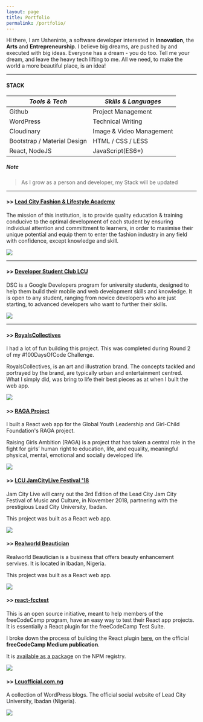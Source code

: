 ```yaml
---
layout: page
title: Portfolio
permalink: /portfolio/
---
```


Hi there, I am Usheninte, a software developer interested in **Innovation**, the **Arts** and **Entrepreneurship**. I believe big dreams, are pushed by and executed with big ideas. Everyone has a dream - you do too. Tell me your dream, and leave the heavy tech lifting to me. All we need, to make the world a more beautiful place, is an idea!

* * *
#### STACK

_Tools & Tech_ | _Skills & Languages_
-------------- | ---------
Github | Project Management  
WordPress | Technical Writing  
Cloudinary | Image & Video Management
Bootstrap / Material Design | HTML / CSS / LESS
React, NodeJS | JavaScript(ES6+)  

##### Note
<blockquote>
  As I grow as a person and developer, my Stack will be updated
</blockquote>

* * *
#### >> [Lead City Fashion & Lifestyle Academy](https://leadcityfashion.com.ng)
The mission of this institution, is to provide quality education & training conducive to the optimal development of each student by ensuring individual attention and committment to learners, in order to maximise their unique potential and equip them to enter the fashion industry in any field with confidence, except knowledge and skill.

<a href="https://leadcityfashion.com.ng"><img src="https://res.cloudinary.com/poetrique/image/upload/v1541113371/portfolio/leadcityfashion.png" /></a>

* * *
#### >> [Developer Student Club LCU](https://dsc-app.lcuofficial.com.ng)
DSC is a Google Developers program for university students, designed to help them build their mobile and web development skills and knowledge. It is open to any student, ranging from novice developers who are just starting, to advanced developers who want to further their skills.

<a href="https://dsc-app.lcuofficial.com.ng"><img src="https://res.cloudinary.com/poetrique/image/upload/v1541113365/portfolio/dsc_web-app.png" /></a>

* * *
#### >> [RoyalsCollectives](https://royalscollectives.com/)
I had a lot of fun building this project. This was completed during Round 2 of my #100DaysOfCode Challenge.

RoyalsCollectives, is an art and illustration brand. The concepts tackled and portrayed by the brand, are typically urban and entertainment centred. What I simply did, was bring to life their best pieces as at when I built the web app.

<a href="https://royalscollectives.com/"><img src="https://res.cloudinary.com/poetrique/image/upload/v1541113360/portfolio/RoyalsCollectives.png" /></a>

#### >> [RAGA Project](https://raga-project.netlify.com/)
I built a React web app for the Global Youth Leadership and Girl-Child Foundation's RAGA project.

Raising Girls Ambition (RAGA) is a project that has taken a central role in the fight for girls’ human right to education, life, and equality, meaningful physical, mental, emotional and socially developed life.

<a href="https://raga-project.netlify.com/"><img src="https://res.cloudinary.com/poetrique/image/upload/v1538486203/allbuy-i-ng/portfolio/raga-project.png" /></a>

<!-- #### >> [htmlPoems App](https://htmlPoems.com)
I rebuilt the **@poetrique** htmlPoems project as a React web app. The original concept was largely poetry centred, while the new web app revolves around art in every possible form. Currently the project holds a poetry and music library.

The uniqueness of this project is that content creators on the platform, retain the copyright of their artistic pieces, unless otherwise stated elsewhere.

<a href="https://htmlPoems.com"><img src="" /></a> -->

#### >> [LCU JamCityLive Festival '18](https://lcu-jamcitylive-fest18.netlify.com/)
Jam City Live will carry out the 3rd Edition of the Lead City Jam City Festival of Music and Culture, in November 2018, partnering with the prestigious Lead City University, Ibadan.

This project was built as a React web app.

<a href="https://lcu-jamcitylive-fest18.netlify.com/"><img src="https://res.cloudinary.com/poetrique/image/upload/v1541113363/portfolio/lcu-lamcitylive-fest18.png" /></a>

#### >> [Realworld Beautician](https://realworld-beautician.netlify.com/)
Realworld Beautician is a business that offers beauty enhancement servives. It is located in Ibadan, Nigeria.

This project was built as a React web app.

<a href="https://realworld-beautician.netlify.com/"><img src="https://res.cloudinary.com/poetrique/image/upload/v1541113364/portfolio/realworld_beautician.png" /></a>

<!-- #### >> [ROC World EDC](https://edc.rocworld.com.ng/)
This project was built for the ROC World Entrepreneurial Development Centre (EDC). The **ROC World EDC** is a platform that strives to develop an entrepreneurial spirit, skill and knowledge in students and others in the external context so as to empoweer our students to become wealth creators.

This project was built as a React web app.

<a href="https://edc.rocworld.com.ng/"><img src="" /></a> -->

#### >> [react-fcctest](https://www.npmjs.com/package/react-fcctest)
This is an open source initiative, meant to help members of the freeCodeCamp program, have an easy way to test their React app projects. It is essentially a React plugin for the freeCodeCamp Test Suite.

I broke down the process of building the React plugin [here](https://medium.freecodecamp.org/change-the-world-one-line-of-code-at-a-time-5162b229f35e), on the official **freeCodeCamp Medium publication**.

It is [available as a package](https://www.npmjs.com/package/react-fcctest) on the NPM registry.

<a href="https://www.npmjs.com/package/react-fcctest"><img src="https://res.cloudinary.com/poetrique/image/upload/v1541113360/portfolio/react-fcctest.png" /></a>

#### >> [Lcuofficial.com.ng](https://lcuofficial.com.ng/)

A collection of WordPress blogs. The official social website of Lead City University, Ibadan (Nigeria).

<a href="https://lcuofficial.com.ng"><img src="https://res.cloudinary.com/poetrique/image/upload/v1541113359/portfolio/lcuofficial.png" /></a>
